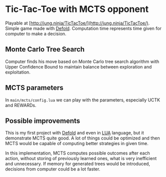# Tic-Tac-Toe with MCTS opponent

Playable at [http://jung.ninja/TicTacToe/](http://jung.ninja/TicTacToe/). Simple game made with [Defold](https://www.defold.com/). Computation time represents time given for computer to make a decision.

## Monte Carlo Tree Search

Computer finds his move based on Monte Carlo tree search algorithm with Upper Confidence Bound to maintain balance between exploration and exploitation.

## MCTS parameters

In `main/mcts/config.lua` we can play with the parameters, especially UCTK and REWARDs. 

## Possible improvements

This is my first project with [Defold](https://www.defold.com/) and even in [LUA](https://www.lua.org/) language, but it demonstrate MCTS quite good. A lot of things could be optimized and then MCTS would be capable of computing better strategies in given time.

In this implementation, MCTS computes possible outcomes after each action, without storing of previously learned ones, what is very inefficient and unnecessary. If memory for generated trees would be introduced, decisions from computer could be a lot faster.